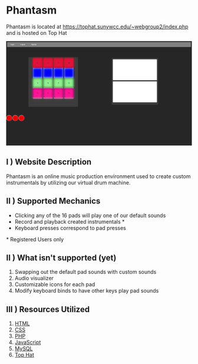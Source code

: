 # Phantasm

Phantasm is located at <https://tophat.sunywcc.edu/~webgroup2/index.php> and is hosted on Top Hat

![Front End](./design/Phantasm.jpg)

## I ) Website Description

Phantasm is an online music production environment used to create custom instrumentals by utilizing our virtual drum machine.

## II ) Supported Mechanics

* Clicking any of the 16 pads will play one of our default sounds
* Record and playback created instrumentals \*
* Keyboard presses correspond to pad presses

\* Registered Users only

## II ) What isn't supported (yet)

  1. Swapping out the default pad sounds with custom sounds
  2. Audio visualizer
  3. Customizable icons for each pad
  4. Modify keyboard binds to have other keys play pad sounds
  
## III ) Resources Utilized

  1. [HTML](https://developer.mozilla.org/en-US/docs/Web/HTML)
  2. [CSS](https://developer.mozilla.org/en-US/docs/Web/CSS)
  3. [PHP](https://www.php.net/docs.php)
  4. [JavaScript](https://developer.mozilla.org/en-US/docs/Web/JavaScript)
  5. [MySQL](https://dev.mysql.com/doc/)
  6. [Top Hat](https://tophat.com/)
